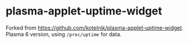 # plasma-applet-uptime-widget

Forked from https://github.com/kotelnik/plasma-applet-uptime-widget.
Plasma 6 version, using `/proc/uptime` for data.
